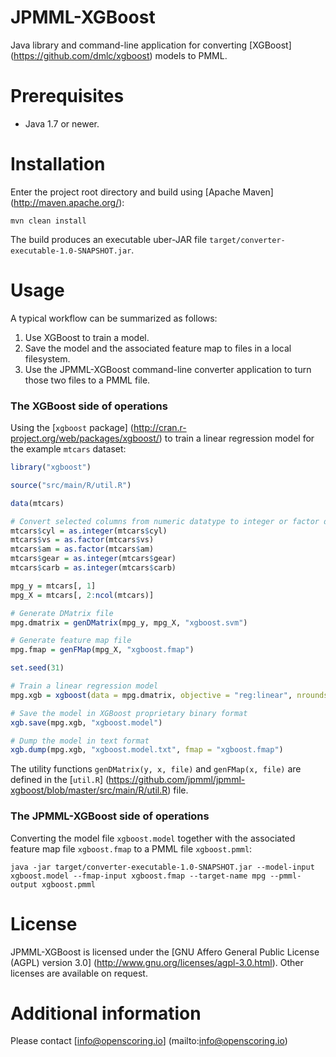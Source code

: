 JPMML-XGBoost
=============

Java library and command-line application for converting [XGBoost] (https://github.com/dmlc/xgboost) models to PMML.

# Prerequisites #

* Java 1.7 or newer.

# Installation #

Enter the project root directory and build using [Apache Maven] (http://maven.apache.org/):
```
mvn clean install
```

The build produces an executable uber-JAR file `target/converter-executable-1.0-SNAPSHOT.jar`.

# Usage #

A typical workflow can be summarized as follows:

1. Use XGBoost to train a model.
2. Save the model and the associated feature map to files in a local filesystem.
3. Use the JPMML-XGBoost command-line converter application to turn those two files to a PMML file.

### The XGBoost side of operations

Using the [`xgboost` package] (http://cran.r-project.org/web/packages/xgboost/) to train a linear regression model for the example `mtcars` dataset:
```R
library("xgboost")

source("src/main/R/util.R")

data(mtcars)

# Convert selected columns from numeric datatype to integer or factor datatypes
mtcars$cyl = as.integer(mtcars$cyl)
mtcars$vs = as.factor(mtcars$vs)
mtcars$am = as.factor(mtcars$am)
mtcars$gear = as.integer(mtcars$gear)
mtcars$carb = as.integer(mtcars$carb)

mpg_y = mtcars[, 1]
mpg_X = mtcars[, 2:ncol(mtcars)]

# Generate DMatrix file
mpg.dmatrix = genDMatrix(mpg_y, mpg_X, "xgboost.svm")

# Generate feature map file
mpg.fmap = genFMap(mpg_X, "xgboost.fmap")

set.seed(31)

# Train a linear regression model
mpg.xgb = xgboost(data = mpg.dmatrix, objective = "reg:linear", nrounds = 7)

# Save the model in XGBoost proprietary binary format
xgb.save(mpg.xgb, "xgboost.model")

# Dump the model in text format
xgb.dump(mpg.xgb, "xgboost.model.txt", fmap = "xgboost.fmap")
```

The utility functions `genDMatrix(y, x, file)` and `genFMap(x, file)` are defined in the [`util.R`] (https://github.com/jpmml/jpmml-xgboost/blob/master/src/main/R/util.R) file.

### The JPMML-XGBoost side of operations

Converting the model file `xgboost.model` together with the associated feature map file `xgboost.fmap` to a PMML file `xgboost.pmml`:
```
java -jar target/converter-executable-1.0-SNAPSHOT.jar --model-input xgboost.model --fmap-input xgboost.fmap --target-name mpg --pmml-output xgboost.pmml
```

# License #

JPMML-XGBoost is licensed under the [GNU Affero General Public License (AGPL) version 3.0] (http://www.gnu.org/licenses/agpl-3.0.html). Other licenses are available on request.

# Additional information #

Please contact [info@openscoring.io] (mailto:info@openscoring.io)
